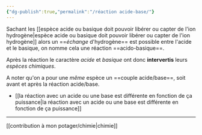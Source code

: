 ```yaml
---
{"dg-publish":true,"permalink":"/réaction acide-base/"}
---
```


Sachant les [[espèce acide ou basique doit pouvoir libérer ou capter de l'ion hydrogène\|espèce acide ou basique doit pouvoir libérer ou capter de l'ion hydrogène]] alors un ==*échange* d'hydrogène== est possible entre l'acide et le basique, on nomme cela une réaction ==acido-basique==.

Après la réaction le caractère *acide* et *basique* ont donc **intervertis** leurs *espèces chimiques*.

A noter qu'on a pour une *même* espèce un ==couple acide/base==, soit avant et après la réaction acide/base.

- [[la réaction avec un acide ou une base est différente en fonction de ça puissance\|la réaction avec un acide ou une base est différente en fonction de ça puissance]]

---
[[contribution à mon potager/chimie\|chimie]]